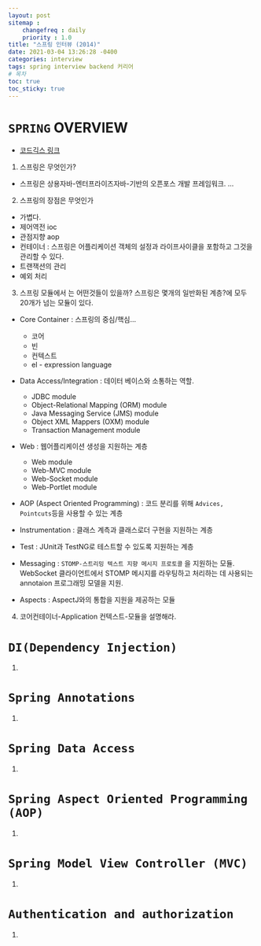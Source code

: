 ```yaml
---
layout: post
sitemap :
    changefreq : daily
    priority : 1.0
title: "스프링 인터뷰 (2014)"
date: 2021-03-04 13:26:28 -0400
categories: interview
tags: spring interview backend 커리어
# 목차
toc: true  
toc_sticky: true 
---
```



# `SPRING` OVERVIEW 
- [코드긱스 링크](https://www.javacodegeeks.com/spring-interview-questions-and-answers.html)
1. 스프링은 무엇인가?
  - 스프링은 상용자바-엔터프라이즈자바-기반의 오픈포스 개발 프레임워크. ...

2. 스프링의 장점은 무엇인가
  - 가볍다.
  - 제어역전  ioc
  - 관점지향 aop
  - 컨테이너 : 스프링은 어플리케이션 객체의 설정과 라이프사이클을 포함하고 그것을 관리할 수 있다.
  - 트랜잭션의 관리
  - 예외 처리

3. 스프링 모듈에서 는 어떤것들이 있을까?
스프링은 몇개의 일반화된 계층?에 모두 20개가 넘는 모듈이 있다. 
  - Core Container : 스프링의 중심/핵심... 
    - 코어
    - 빈
    - 컨텍스트
    - el - expression language
  
  - Data Access/Integration : 데이터 베이스와 소통하는 역할.
    - JDBC module
    - Object-Relational Mapping (ORM) module
    - Java Messaging Service (JMS) module
    - Object XML Mappers (OXM) module
    - Transaction Management module
  
  - Web : 웹어플리케이션 생성을 지원하는 계층
    - Web module
    - Web-MVC module
    - Web-Socket module
    - Web-Portlet module

  - AOP (Aspect Oriented Programming) : 코드 분리를 위해 `Advices, Pointcuts`등을 사용할 수 있는 계층
  - Instrumentation : 클래스 계측과 클래스로더 구현을 지원하는 계층
  - Test : JUnit과 TestNG로 테스트할 수 있도록 지원하는 계층
  - Messaging : `STOMP-스트리밍 텍스트 지향 메시지 프로토콜` 을 지원하는 모듈. WebSocket 클라이언트에서 STOMP 메시지를 라우팅하고 처리하는 데 사용되는 annotaion 프로그래밍 모델을 지원.
  - Aspects : AspectJ와의 통합을 지원을 제공하는 모듈

4. 코어컨테이너-Application 컨텍스트-모듈을 설명해라.

# `DI(Dependency Injection)`
1. 
# `Spring Annotations`
1. 
# `Spring Data Access`
1. 
# `Spring Aspect Oriented Programming (AOP)`
1. 
# `Spring Model View Controller (MVC)`
1. 
# `Authentication and authorization`
1. 
